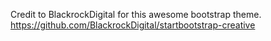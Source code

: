 Credit to BlackrockDigital for this awesome bootstrap theme.
https://github.com/BlackrockDigital/startbootstrap-creative
